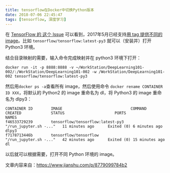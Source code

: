 ```yaml
---
title: tensorflow在Docker中切换Python版本
date: 2018-07-06 22:45:47
tags: [tensorflow, 深度学习]
---
```


在 [TensorFlow 的 这个 Issue](https://link.jianshu.com?t=https%3A%2F%2Fgithub.com%2Ftensorflow%2Ftensorflow%2Fissues%2F10179) 可以看到，2017年5月已经支持[用 tag 提供不同的 image](https://link.jianshu.com?t=https%3A%2F%2Fhub.docker.com%2Fr%2Ftensorflow%2Ftensorflow%2Ftags%2F)。比如 `tensorflow/tensorflow:latest-py3` 就可以（安装并）打开 Python3 环境。

结合目录映射的需要，输入命令完成映射并在 python3 环境下打开：

<!-- more--> 	

```
docker run -it -p 8888:8888 -v ~/WorkStation/DeepLearning101-002/:/WorkStation/DeepLearning101-002 -w /WorkStation/DeepLearning101-002 tensorflow/tensorflow:latest-py3
```

然后用`docker ps -a`查看所有 image，然后使用命令 `docker rename CONTAINER ID XXX`，将默认的 Python2 的 image 重命名为 dl，将 Python3 的 image 重命名为 dlpy3：

```
CONTAINER ID        IMAGE                              COMMAND                  CREATED             STATUS                      PORTS               NAMES
f46533729239        tensorflow/tensorflow:latest-py3   "/run_jupyter.sh -..."   11 minutes ago      Exited (0) 6 minutes ago                        dlpy3
f7178713446b        tensorflow/tensorflow              "/run_jupyter.sh -..."   42 minutes ago      Exited (0) 15 minutes ago                       dl
```

以后就可以根据需要，打开不同 Python 环境的 image。

文章内容来自：https://www.jianshu.com/p/8779099784b2

 